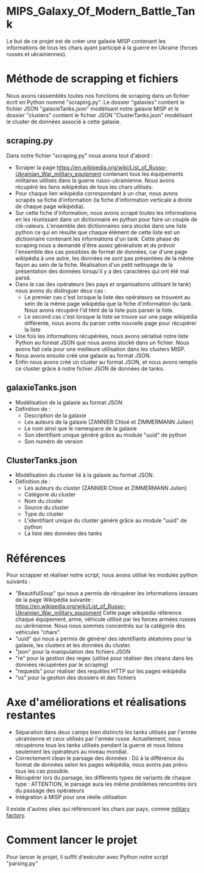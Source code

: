 # MIPS_Galaxy_Of_Modern_Battle_Tank

Le but de ce projet est de créer une galaxie MISP contenant les informations de tous les chars ayant participé à la guerre en Ukraine (forces russes et ukrainiennes).

# Méthode de scrapping et fichiers
Nous avons rassemblés toutes nos fonctions de scraping dans un fichier écrit en Python nommé "scraping.py".
Le dossier "galaxies" contient le fichier JSON "galaxieTanks.json" modélisant notre galaxie MISP et le dossier "clusters" contient le fichier JSON "ClusterTanks.json" modélisant le cluster de données associé à cette galaxie.

## scraping.py
Dans notre fichier "scraping.py" nous avons tout d'abord : 
- Scraper la page https://en.wikipedia.org/wiki/List_of_Russo-Ukrainian_War_military_equipment contenant tous les équipements militaires utilisés dans la guerre russo-ukrainienne. Nous avons récupéré les liens wikipédias de tous les chars utilisés.
- Pour chaque lien wikipédia correspondant à un char, nous avons scrapés sa fiche d'information (la fiche d'information verticale à droite de chaque page wikipédia).
- Sur cette fiche d'information, nous avons scrapé toutes les informations en les réunissant dans un dictionnaire en python pour faire un couple de clé-valeurs.
	L'ensemble des dictionnaires sera stocké dans une liste python ce qui en résulte que chaque élément de cette liste est un dictionnaire contenant les informations d'un tank.
  Cette phase de scraping nous a demandé d'être assez généraliste et de prévoir l'ensemble des cas possibles de format de données, car d'une page wikipédia à une autre, les données ne sont pas présentées de la même façon au sein de la fiche.
  Réalisation d'un petit nettoyage de la présentation des données lorsqu'il y a des caractères qui ont été mal parsé.
- Dans le cas des opérateurs (les pays et organisations utilisant le tank) nous avons du distinguer deux cas :
	- Le premier cas c'est lorsque la liste des opérateurs se trouvent au sein de la même page wikipédia que la fiche d'information du tank. Nous avons récupéré l'id html de la liste puis parser la liste.
  - Le second cas c'est lorsque la liste se trouve sur une page wikipédia différente, nous avons du parser cette nouvelle page pour récupérer la liste
- Une fois les informations récupérées, nous avons sérialisé notre liste Python au format JSON que nous avons stocké dans un fichier. Nous avons fait cela pour une meilleure utilisation dans les clusters MISP.
- Nous avons ensuite créé une galaxie au format JSON.
- Enfin nous avons créé un cluster au format JSON, et nous avons remplis ce cluster grâce à notre fichier JSON de données de tanks.

## galaxieTanks.json
- Modélisation de la galaxie au format JSON
- Définition de :
	- Description de la galaxie
	- Les auteurs de la galaxie (ZANNIER Chloé et ZIMMERMANN Julien)
	- Le nom ainsi que le namespace de la galaxie
	- Son identifiant unique généré grâce au module "uuid" de python
	- Son numéro de version
  
## ClusterTanks.json
- Modélisation du cluster lié à la galaxie au format JSON.
- Définition de : 
	- Les auteurs du cluster (ZANNIER Chloé et ZIMMERMANN Julien)
  - Catégorie du cluster
  - Nom du cluster
  - Source du cluster
  - Type du cluster
  - L'identifiant unique du cluster généré grâce au module "uuid" de python
  - La liste des données des tanks

# Références
Pour scrapper et réaliser notre script, nous avons utilisé les modules python suivants :
- "BeautifulSoup" qui nous a permis de récupérer les informations isssues de la page Wikipédia suivante : https://en.wikipedia.org/wiki/List_of_Russo-Ukrainian_War_military_equipment
	Cette page wikipédia référence chaque équipement, arme, véhicule utilisé par les forces armées russes ou ukrénienne. Nous nous sommes concentrés sur la catégorie des véhicules "chars".
- "uuid" qui nous a permis de générer des identifiants aléatoires pour la galaxie, les clusters et les données du cluster.
- "json" pour la manipulation des fichiers JSON
- "re" pour la gestion des regex (utilisé pour réaliser des cleans dans les données récupérées par le scraping)
- "requests" pour réaliser des requêtes HTTP sur les pages wikipédia
- "os" pour la gestion des dossiers et des fichiers

# Axe d'améliorations et réalisations restantes
 - Séparation dans deux camps bien distincts les tanks utilisés par l'armée ukrainienne et ceux utilisés par l'armée russe.
 	Actuellement, nous récupérons tous les tanks utilisés pendant la guerre et nous listons seulement les opérateurs au niveau mondial.
- Correctement clean le parsage des données : Dû à la différence du format de données selon les pages wikipédia, nous avons pas prévu tous les cas possible.
- Récupérer lors du parsage, les différents types de variants de chaque type : ATTENTION, le parsage aura les même problèmes rencontrés lors du passage des opérateurs
- Intégration à MISP pour une réelle utilisation
 
 

Il existe d'autres sites qui référencent les chars par pays, comme [military factory](https://www.militaryfactory.com/).

# Comment lancer le projet

Pour lancer le projet, il suffit d'exécuter avec Python notre script "parsing.py"
